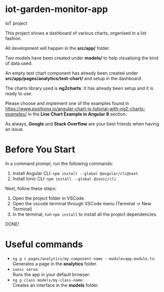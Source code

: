# iot-garden-monitor-app
IoT project

This project shows a dashboard of various charts, organised in a list fashion.

All development will happen in the __src/app/__ folder.

Two models have been created under __models/__ to help visualising the kind of data used.

An empty test chart component has already been created under __src/app/pages/analytics/test-chart/__ and setup in the dashboard.

The charts library used is __ng2charts__. It has already been setup and it is ready to use.

Please choose and implement one of the examples found in https://www.positronx.io/angular-chart-js-tutorial-with-ng2-charts-examples/
in the __Line Chart Example in Angular 8__ section.

As always, __Google__ and __Stack Overflow__ are your best friends when having an issue.


# Before You Start
In a command prompt, run the following commands:
1. Install Angular CLI: ```npm install --global @angular/cli@next```
2. Install Ionic CLI: ```npm install --global @ionic/cli```

Next, follow these steps:

1. Open the project folder in VSCode.
2. Open the vscode terminal through VSCode menu (Terminal -> New Terminal)
3. In the terminal, run ```npm install``` to install all the project dependencies.

DONE!

# Useful commands

+ ```ng g c pages/analytics/my-component-name --module=app.module.ts```:  
   Generates a page in the __analytics__ folder.
+ ```ionic serve```:  
Runs the app in your default browser.
+ ```ng g class models/my-class-name```:  
Creates an interface in the __models__ folder.